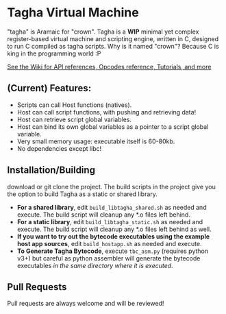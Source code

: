 # Tagha Virtual Machine
"tagha" is Aramaic for "crown".
Tagha is a **WIP** minimal yet complex register-based virtual machine and scripting engine, written in C, designed to run C compiled as tagha scripts. Why is it named "crown"? Because C is king in the programming world :P

[See the Wiki for API references, Opcodes reference, Tutorials, and more](https://github.com/assyrianic/Tagha-Virtual-Machine/wiki)

## (Current) Features:
* Scripts can call Host functions (natives).
* Host can call script functions, with pushing and retrieving data!
* Host can retrieve script global variables.
* Host can bind its own global variables as a pointer to a script global variable.
* Very small memory usage: executable itself is 60-80kb.
* No dependencies except libc!

## Installation/Building
download or git clone the project. The build scripts in the project give you the option to build Tagha as a static or shared library.

* **For a shared library**, edit `build_libtagha_shared.sh` as needed and execute. The build script will cleanup any \*.o files left behind.
* **For a static library**, edit `build_libtagha_static.sh` as needed and execute. The build script will cleanup any \*.o files left behind as well.
* **If you want to try out the bytecode executables using the example host app sources**, edit `build_hostapp.sh` as needed and execute.
* **To Generate Tagha Bytecode**, execute `tbc_asm.py` (requires python v3+) but careful as python assembler will generate the bytecode executables _in the same directory where it is executed_.

## Pull Requests
Pull requests are always welcome and will be reviewed!
